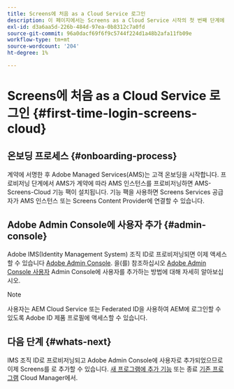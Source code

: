 ```yaml
---
title: Screens에 처음 as a Cloud Service 로그인
description: 이 페이지에서는 Screens as a Cloud Service 시작의 첫 번째 단계에 대해 설명합니다.
exl-id: d3a6aa5d-226b-484d-97ea-0b8312c7a0fd
source-git-commit: 96a0dacf69f6f9c5744f224d1a48b2afa11fb09e
workflow-type: tm+mt
source-wordcount: '204'
ht-degree: 1%

---
```


# Screens에 처음 as a Cloud Service 로그인 {#first-time-login-screens-cloud}


## 온보딩 프로세스 {#onboarding-process}

계약에 서명한 후 Adobe Managed Services(AMS)는 고객 온보딩을 시작합니다. 프로비저닝 단계에서 AMS가 계약에 따라 AMS 인스턴스를 프로비저닝하면 AMS-Screens-Cloud 기능 팩이 설치됩니다. 기능 팩을 사용하면 Screens Services 공급자가 AMS 인스턴스 또는 Screens Content Provider에 연결할 수 있습니다.

## Adobe Admin Console에 사용자 추가 {#admin-console}

Adobe IMS(Identity Management System) 조직 ID로 프로비저닝되면 이제 액세스할 수 있습니다 [Adobe Admin Console](https://adminconsole.adobe.com/). 을(를) 참조하십시오 [Adobe Admin Console 사용자](https://helpx.adobe.com/enterprise/admin-guide.html/enterprise/using/users.ug.html) Admin Console에 사용자를 추가하는 방법에 대해 자세히 알아보십시오.

>[!NOTE]
>사용자는 AEM Cloud Service 또는 Federated ID을 사용하여 AEM에 로그인할 수 있도록 Adobe ID 제품 프로필에 액세스할 수 있습니다.

## 다음 단계 {#whats-next}

IMS 조직 ID로 프로비저닝되고 Adobe Admin Console에 사용자로 추가되었으므로 이제 Screens를 로 추가할 수 있습니다. [새 프로그램에 추가 기능](/help/screens-cloud/onboarding-screens-cloud/add-on-new-program-screens-cloud.md) 또는 종료 [기존 프로그램](/help/screens-cloud/onboarding-screens-cloud/add-on-existing-program-screens-cloud.md) Cloud Manager에서.
